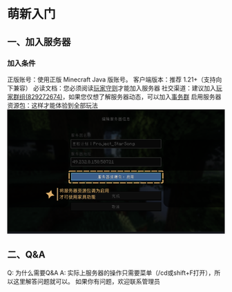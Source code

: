 # 萌新入门
## 一、加入服务器
### 加入条件
正版账号：使用正版 Minecraft Java 版账号。
客户端版本：推荐 1.21+（支持向下兼容）
必读文档：您必须阅读[玩家守则](/pages/docs/rules)才能加入服务器
社交渠道：建议加入[玩家群组(829272674)](https://qm.qq.com/cgi-bin/qm/qr?k=P0s88fHw8A8UhIf4zu0qL6vkkf4oxlQU&jump_from=webapi&authKey=dPjZ/dM6O1LvaMKgWGZ3TCyZL6w7hr7BjeeFgg8wyVYtmuABFUqnqm4InpIU8a4J)，如果您仅想了解服务器动态，可以加入[事务群](https://qm.qq.com/cgi-bin/qm/qr?k=FbkC7uOPkP8NLhfDLWg3UfXBpL2LaH2m&jump_from=webapi&authKey=sSplywRN8h9CDgahYd9PEdPs7Mw8BHhGqRhUkvCy5CJyA7TH//xGRXbTvJH1Mlq5)
启用服务器资源包：这样才能体验到全部玩法
![启用资源包](./pic/enableRP.png)
## 二、Q&A
Q:
为什么需要Q&A
A:
实际上服务器的操作只需要菜单（/cd或shift+F打开），所以这里解答问题就可以。
如果你有问题，欢迎联系管理员
